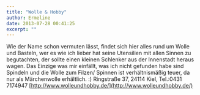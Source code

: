 ```yaml
---
title: "Wolle & Hobby"
author: Ermeline
date: 2013-07-28 00:41:25
excerpt: ""
---
```


Wie der Name schon vermuten lässt, findet sich hier alles rund um Wolle und Basteln, wer es wie ich lieber hat seine Utensilien mit allen Sinnen zu begutachten, der sollte einen kleinen Schlenker aus der Innenstadt heraus wagen. Das Einzige was mir einfällt, was ich nicht gefunden habe sind Spindeln und die Wolle zum Filzen/ Spinnen ist verhältnismäßig teuer, da nur als Märchenwolle erhältlich. :) 
Ringstraße 37, 24114 Kiel, Tel.:0431 7174947
[http://www.wolleundhobby.de/](http://www.wolleundhobby.de/)
